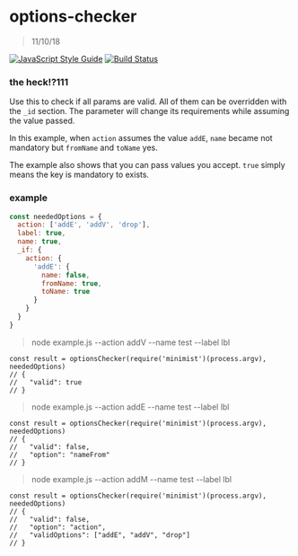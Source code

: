 # options-checker
> 11/10/18

[![JavaScript Style Guide](https://img.shields.io/badge/code_style-standard-brightgreen.svg)](https://standardjs.com)
[![Build Status](https://travis-ci.org/brugnara/options-checker.svg?branch=master)](https://travis-ci.org/brugnara/options-checker)

### the heck!?111

Use this to check if all params are valid. All of them can be
overridden with the `_id` section. The parameter will change
its requirements while assuming the value passed.

In this example, when `action` assumes the value `addE`,
`name` became not mandatory but `fromName` and `toName` yes.

The example also shows that you can pass values you accept.
`true` simply means the key is mandatory to exists.

### example

```js
const neededOptions = {
  action: ['addE', 'addV', 'drop'],
  label: true,
  name: true,
  _if: {
    action: {
      'addE': {
        name: false,
        fromName: true,
        toName: true
      }
    }
  }
}
```

> node example.js --action addV --name test --label lbl

```
const result = optionsChecker(require('minimist')(process.argv), neededOptions)
// {
//   "valid": true
// }
```

> node example.js --action addE --name test --label lbl

```
const result = optionsChecker(require('minimist')(process.argv), neededOptions)
// {
//   "valid": false,
//   "option": "nameFrom"
// }
```

> node example.js --action addM --name test --label lbl

```
const result = optionsChecker(require('minimist')(process.argv), neededOptions)
// {
//   "valid": false,
//   "option": "action",
//   "validOptions": ["addE", "addV", "drop"]
// }
```
